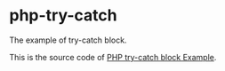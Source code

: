 # php-try-catch
 The example of try-catch block.

This is the source code of [PHP try-catch block Example](https://empirehacker.com/php/php-try-catch/ "PHP try-catch block Example").

